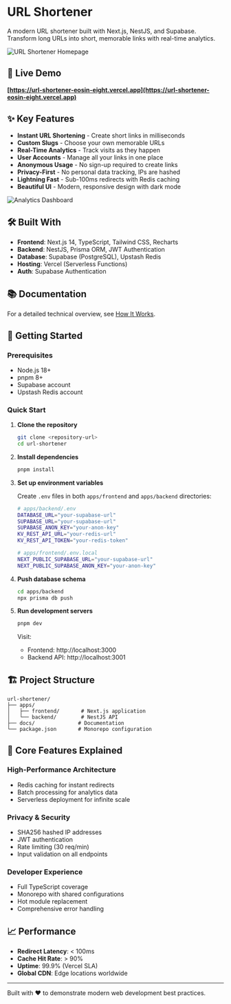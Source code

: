 # URL Shortener

A modern URL shortener built with Next.js, NestJS, and Supabase. Transform long URLs into short, memorable links with real-time analytics.

![URL Shortener Homepage](./docs/images/homepage-screenshot.png)

## 🚀 Live Demo

**[https://url-shortener-eosin-eight.vercel.app](https://url-shortener-eosin-eight.vercel.app)**

## ✨ Key Features

- **Instant URL Shortening** - Create short links in milliseconds
- **Custom Slugs** - Choose your own memorable URLs
- **Real-Time Analytics** - Track visits as they happen
- **User Accounts** - Manage all your links in one place
- **Anonymous Usage** - No sign-up required to create links
- **Privacy-First** - No personal data tracking, IPs are hashed
- **Lightning Fast** - Sub-100ms redirects with Redis caching
- **Beautiful UI** - Modern, responsive design with dark mode

![Analytics Dashboard](./docs/images/dashboard-screenshot.png)

## 🛠️ Built With

- **Frontend**: Next.js 14, TypeScript, Tailwind CSS, Recharts
- **Backend**: NestJS, Prisma ORM, JWT Authentication
- **Database**: Supabase (PostgreSQL), Upstash Redis
- **Hosting**: Vercel (Serverless Functions)
- **Auth**: Supabase Authentication

## 📚 Documentation

For a detailed technical overview, see [How It Works](./docs/HOW_IT_WORKS.md).

## 🚀 Getting Started

### Prerequisites

- Node.js 18+
- pnpm 8+
- Supabase account
- Upstash Redis account

### Quick Start

1. **Clone the repository**
   ```bash
   git clone <repository-url>
   cd url-shortener
   ```

2. **Install dependencies**
   ```bash
   pnpm install
   ```

3. **Set up environment variables**

   Create `.env` files in both `apps/frontend` and `apps/backend` directories:

   ```bash
   # apps/backend/.env
   DATABASE_URL="your-supabase-url"
   SUPABASE_URL="your-supabase-url"
   SUPABASE_ANON_KEY="your-anon-key"
   KV_REST_API_URL="your-redis-url"
   KV_REST_API_TOKEN="your-redis-token"
   ```

   ```bash
   # apps/frontend/.env.local
   NEXT_PUBLIC_SUPABASE_URL="your-supabase-url"
   NEXT_PUBLIC_SUPABASE_ANON_KEY="your-anon-key"
   ```

4. **Push database schema**
   ```bash
   cd apps/backend
   npx prisma db push
   ```

5. **Run development servers**
   ```bash
   pnpm dev
   ```

   Visit:
   - Frontend: http://localhost:3000
   - Backend API: http://localhost:3001

## 🏗️ Project Structure

```
url-shortener/
├── apps/
│   ├── frontend/       # Next.js application
│   └── backend/        # NestJS API
├── docs/              # Documentation
└── package.json       # Monorepo configuration
```

## 🔑 Core Features Explained

### High-Performance Architecture
- Redis caching for instant redirects
- Batch processing for analytics data
- Serverless deployment for infinite scale

### Privacy & Security
- SHA256 hashed IP addresses
- JWT authentication
- Rate limiting (30 req/min)
- Input validation on all endpoints

### Developer Experience
- Full TypeScript coverage
- Monorepo with shared configurations
- Hot module replacement
- Comprehensive error handling

## 📈 Performance

- **Redirect Latency**: < 100ms
- **Cache Hit Rate**: > 90%
- **Uptime**: 99.9% (Vercel SLA)
- **Global CDN**: Edge locations worldwide

---

Built with ❤️ to demonstrate modern web development best practices.
